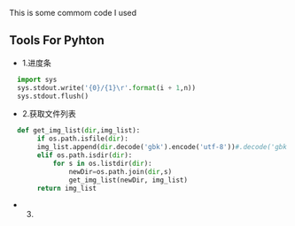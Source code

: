 This is some commom code I used

Tools For Pyhton
-----------
* 1.进度条
```python
  import sys
  sys.stdout.write('{0}/{1}\r'.format(i + 1,n))
  sys.stdout.flush()
```
  
* 2.获取文件列表
```python
  def get_img_list(dir,img_list):
       if os.path.isfile(dir):
       img_list.append(dir.decode('gbk').encode('utf-8'))#.decode('gbk')
       elif os.path.isdir(dir):  
           for s in os.listdir(dir):
               newDir=os.path.join(dir,s)
               get_img_list(newDir, img_list)  
       return img_list
```
      
* 3.
```python
```
